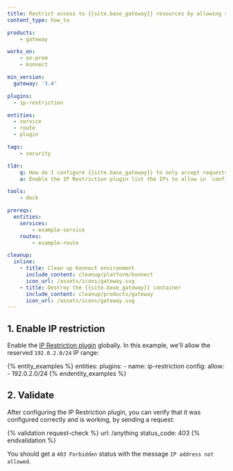 ```yaml
---
title: Restrict access to {{site.base_gateway}} resources by allowing specific IPs
content_type: how_to

products:
    - gateway

works_on:
    - on-prem
    - konnect

min_version:
  gateway: '3.4'

plugins:
  - ip-restriction

entities: 
  - service
  - route
  - plugin

tags:
    - security

tldr:
    q: How do I configure {{site.base_gateway}} to only accept requests from specific IP addresses?
    a: Enable the IP Restriction plugin list the IPs to allow in `config.allow`.

tools:
    - deck

prereqs:
  entities:
    services:
        - example-service
    routes:
        - example-route

cleanup:
  inline:
    - title: Clean up Konnect environment
      include_content: cleanup/platform/konnect
      icon_url: /assets/icons/gateway.svg
    - title: Destroy the {{site.base_gateway}} container
      include_content: cleanup/products/gateway
      icon_url: /assets/icons/gateway.svg
---
```


## 1. Enable IP restriction

Enable the [IP Restriction plugin](/plugins/ip-restriction/) globally. 
In this example, we'll allow the reserved `192.0.2.0/24` IP range:

{% entity_examples %}
entities:
  plugins:
    - name: ip-restriction
      config:
        allow:
        - 192.0.2.0/24
{% endentity_examples %}

## 2. Validate

After configuring the IP Restriction plugin, you can verify that it was configured correctly and is working, by sending a request:

{% validation request-check %}
url: /anything
status_code: 403
{% endvalidation %}

You should get a `403 Forbidden` status with the message `IP address not allowed`.
